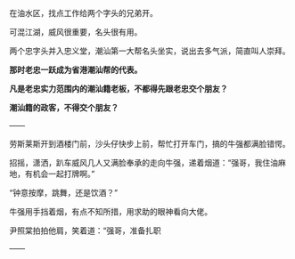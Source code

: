 在油水区，找点工作给两个字头的兄弟开。

可混江湖，威风很重要，名头很有用。

两个忠字头并入忠义堂，潮汕第一大帮名头坐实，说出去多气派，简直叫人崇拜。

**那时老忠一跃成为省港潮汕帮的代表。**

**凡是老忠实力范围内的潮汕籍老板，不都得先跟老忠交个朋友？**

**潮汕籍的政客，不得交个朋友？**

——

劳斯莱斯开到酒楼门前，沙头仔快步上前，帮忙打开车门，搞的牛强都满脸错愕。

招摇，潇洒，趴车威风几人又满脸奉承的走向牛强，递着烟道：“强哥，我住油麻地，有机会一起打牌啊。”

“钟意按摩，跳舞，还是饮酒？”

牛强用手挡着烟，有点不知所措，用求助的眼神看向大佬。

尹照棠拍拍他肩，笑着道：“强哥，准备扎职

——

